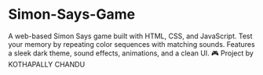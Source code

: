 # Simon-Says-Game
A web-based Simon Says game built with HTML, CSS, and JavaScript. Test your memory by repeating color sequences with matching sounds. Features a sleek dark theme, sound effects, animations, and a clean UI.  🎮 Project by KOTHAPALLY CHANDU
